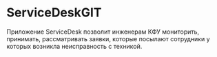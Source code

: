 # ServiceDeskGIT
Приложение ServiceDesk позволит инженерам КФУ мониторить, принимать, рассматривать заявки, которые посылают сотрудники у которых возникла неисправность с техникой.
